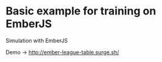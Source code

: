 # Basic example for training on EmberJS

Simulation with EmberJS

Demo -> http://ember-league-table.surge.sh/
